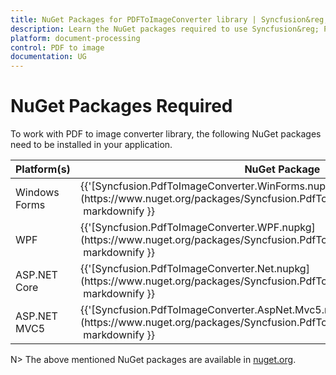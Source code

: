 ```yaml
---
title: NuGet Packages for PDFToImageConverter library | Syncfusion&reg;
description: Learn the NuGet packages required to use Syncfusion&reg; PDFToImageConverter library in various platforms and frameworks.
platform: document-processing
control: PDF to image
documentation: UG
---
```


# NuGet Packages Required 

To work with PDF to image converter library, the following NuGet packages need to be installed in your application.

<table>
<tr>
<thead>
<th><b>Platform(s)</b></th>
<th><b>NuGet Package</b></th>
</thead>
</tr>
<tr>
<td>
Windows Forms
</td>
<td>
{{'[Syncfusion.PdfToImageConverter.WinForms.nupkg](https://www.nuget.org/packages/Syncfusion.PdfToImageConverter.WinForms/)'| markdownify }}
</td>
</tr>
<tr>
<td>
WPF
</td>
<td>
{{'[Syncfusion.PdfToImageConverter.WPF.nupkg](https://www.nuget.org/packages/Syncfusion.PdfToImageConverter.WPF/)'| markdownify }}
</td>
</tr>
<tr>
<td>
ASP.NET Core
</td>
<td>
{{'[Syncfusion.PdfToImageConverter.Net.nupkg](https://www.nuget.org/packages/Syncfusion.PdfToImageConverter.Net/)'| markdownify }}
</td>
</tr>
<tr>
<td>
ASP.NET MVC5
</td>
<td>
{{'[Syncfusion.PdfToImageConverter.AspNet.Mvc5.nupkg](https://www.nuget.org/packages/Syncfusion.PdfToImageConverter.AspNet.Mvc5/)'| markdownify }}
</td>
</tr>
</table>

N> The above mentioned NuGet packages are available in [nuget.org](https://www.nuget.org/).
